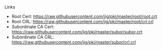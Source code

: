Links
- Root Cert: https://raw.githubusercontent.com/jig/pki/master/root/root.crt
- Root CRL: https://raw.githubusercontent.com/jig/pki/master/root/crl.crl
- Subordinate CA Cert: https://raw.githubusercontent.com/jig/pki/master/subor/subor.crt
- Subordinate CA CRL: https://raw.githubusercontent.com/jig/pki/master/subor/crl.crl
